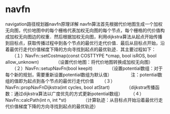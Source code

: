 # navfn
navigation路径规划器navfn原理详解
navfn算法首先根据代价地图生成一个加权无向图，代价地图中的每个栅格代表加权无向图的每个节点，每个栅格的代价值构成加权无向图边的权重．然后根据加权无向图，利用dijkstra算法从起点开始传播到目标点，获取传播过程中到各个节点的最优行走代价值．最后从目标点开始，沿着最优行走代价值梯度下降的方向寻找到起点的最优轨迹．其主要过程如下：
　　（１）NavFn::setCostmap(const COSTTYPE *cmap, bool isROS, bool allow_unknown)
　　　　（设置代价地图：将代价地图转换成加权无向图）
　　（２）NavFn::setupNavFn(bool keepit)
　　　　（设置potential数组：对于每个新的规划，需要重新设置potential数组为默认值）
　　　　注：potential数组的值即为起点到各个节点的最优行走代价值
　　（３）NavFn::propNavFnDijkstra(int cycles, bool atStart)
　　　　（dijkstra传播函数：通过dijkstra算法以广度优先的方式更新potential数组）
　　（４）NavFn::calcPath(int n, int *st)
　　　　（计算轨迹：从目标点开始沿着最优行走代价值梯度下降的方向寻找到起点的最优轨迹）
